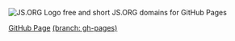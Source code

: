 ![JS.ORG Logo](http://logo.js.org/png/github_header.png)
free and short JS.ORG domains for GitHub Pages

[GitHub Page](http://dns.js.org) [(branch: gh-pages)](https://github.com/js-org/dns/tree/gh-pages)
